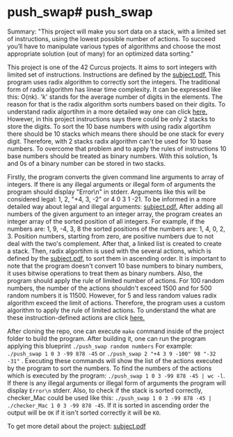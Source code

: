 # push_swap# push_swap
Summary:
"This project will make you sort data on a stack, with a limited set of instructions, using
the lowest possible number of actions. To succeed you’ll have to manipulate various
types of algorithms and choose the most appropriate solution (out of many) for an
optimized data sorting."


 This project is one of the 42 Curcus projects. It aims to sort integers with limited set of instructions. Instructions are defined by the <a href="en.subject.pdf">subject.pdf.</a> This program uses radix algorithm
to correctly sort the integers. The traditional form of radix algorithm has linear time complexity. It can be expressed like this: O(nk). 'k' stands for the average number of digits in the elements. The reason for that is the radix algorithm sorts numbers based on their digits. To understand radix algortihm in a more detailed way one can click <a href="https://www.geeksforgeeks.org/radix-sort/">here.</a> However, in this project instructions says there could be only 2 stacks to store the digits. To sort the 10 base numbers with using radix algortihm there should be 10 stacks which means there should be one stack for every digit. Therefore, with 2 stacks radix algorithm can't be used for 10 base numbers. To overcome that problem and to apply the rules of instructions 10 base numbers should be treated as binary numbers. With this solution, 1s and 0s of a binary number can be stored in two stacks.

 Firstly, the program converts the given command line arguments to array of integers. If there is any illegal arguments or illegal form of arguments the program should display "Error\n" in stderr. Arguments like this will be considered legal: 1, 2, "+4, 3, -2" or 4 0 3 1 -21. To be informed in a more detailed way about legal and illegal arguments: <a href="en.subject.pdf">subject.pdf.</a> After adding all numbers of the given argument to an integer array, the program creates an integer array of the sorted position of all integers. For example, if the numbers are: 1, 9, -4, 3, 8 the sorted positions of the numbers are: 1, 4, 0, 2, 3. Position numbers, starting from zero, are positive numbers due to not deal with the two's complement. After that, a linked list is created to create a stack. Then, radix algortihm is used with the several actions, which is defined by the <a href="en.subject.pdf">subject.pdf</a>, to sort them in ascending order. It is important to note that the program doesn't convert 10 base numbers to binary numbers, it uses bitwise operations to treat them as binary numbers. Also, the program should apply the rule of limited number of actions. For 100 random numbers, the number of the actions shouldn't exceed 1500 and for 500 random numbers it is 11500. However, for 5 and less random values radix algorithm exceed the limit of actions. Therefore, the program uses a custom algorithm to apply the rule of limited actions. To understand the what are these instruction-defined actions are click <a href="en.subject.pdf">here.</a>
 
After cloning the repo, one can execute ```make``` command inside of the project folder to build the program. After building it, one can run the program applying this blueprint ```./push_swap random numbers``` For example: ```./push_swap 1 0 3 -99 878 -45``` or ```./push_swap 2 "+4 3 9 -100" 98 "-32 -31"``` . Executing these commands will show the list of the actions executed by the program to sort the numbers. To find the numbers of the actions which is executed by the program: ```./push_swap 1 0 3 -99 878 -45 | wc -l```. If there is any illegal arguments or illegal form of arguments the program will display ```Error\n``` stderr. Also, to check if the stack is sorted correctly, checker_Mac could be used like this: ```./push_swap 1 0 3 -99 878 -45 | ./checker_Mac 1 0 3 -99 878 -45```. If it is sorted in ascending order the output will be ```OK``` if it isn't sorted correctly it will be ```KO```.

To get more detail about the project: <a href="en.subject.pdf">subject.pdf</a>
